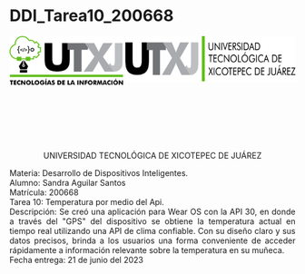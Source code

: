 # DDI_Tarea10_200668
<div style="display: flex; justify-content: space-between;">
    <img align="left" src="https://github.com/MauricioRL15/Logos_UTXJ/blob/main/LOGO%20TIC.png?raw=true" alt="Imagen 1" width="200"; />
    <img align="right" src="https://github.com/MauricioRL15/Logos_UTXJ/blob/main/LOGO%20UTXJ%202019.png?raw=true" alt="Imagen 2" width="300" height="80" />
</div><br><br><br><br><br><br>
<p align="center">UNIVERSIDAD TECNOLÓGICA DE XICOTEPEC DE JUÁREZ</p>
<div style="text-align: justify">
Materia: Desarrollo de Dispositivos Inteligentes. <br>
Alumno: Sandra Aguilar Santos <br>
Matrícula: 200668 <br>
Tarea 10: Temperatura por medio del Api. <br>
Descripción: Se creó una aplicación para Wear OS con la API 30, en donde a través del "GPS" del dispositivo se obtiene
la temperatura actual en tiempo real utilizando una API de clima confiable. Con su diseño claro y sus datos precisos,
brinda a los usuarios una forma conveniente de acceder rápidamente a información relevante sobre la temperatura en su muñeca. <br>
Fecha entrega: 21 de junio del 2023
</div>


